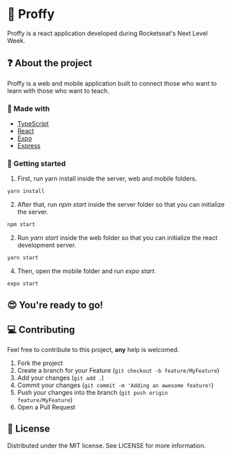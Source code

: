 # :closed_book: Proffy
Proffy is a react application developed during Rocketseat's Next Level Week.

## :question: About the project

Proffy is a web and mobile application built to connect those who want to learn with those who want to teach.

###  :hammer: Made with

* [TypeScript](https://www.typescriptlang.org/)
* [React](https://reactjs.org/) 
* [Expo](https://expo.io/) 
* [Express](https://expressjs.com/) 
<!-- GETTING STARTED -->

### :triangular_flag_on_post: Getting started

1. First, run yarn install inside the server, web and mobile folders.

```sh
yarn install
```

2. After that, run *npm start* inside the server folder so that you can initialize the server.

```sh
npm start
```

2. Run *yarn start* inside the web folder so that you can initialize the react development server.

```sh
yarn start
```

4. Then, open the mobile folder and run *expo start*.

```sh
expo start
```
## :heart_eyes:                                             You're ready to go!
<!-- CONTRIBUTING -->

## :computer: Contributing

Feel free to contribute to this project, **any** help is welcomed.

1. Fork the project
2. Create a branch for your Feature (`git checkout -b feature/MyFeature`)
3. Add your changes (`git add .`)
4. Commit your changes (`git commit -m 'Adding an awesome feature!`)
5. Push your changes into the branch (`git push origin feature/MyFeature`)
6. Open a Pull Request

<!-- LICENSE -->

##  :page_facing_up: License

Distributed under the MIT license. See LICENSE for more information.

